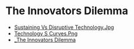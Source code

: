 # The Innovators Dilemma

- [Sustaining Vs Disruptive Technology.Jpg](sustaining-vs-disruptive-technology.JPG)
- [Technology S Curves.Png](technology-s-curves.png)
- [_The Innovators Dilemma](_the-innovators-dilemma.md)
